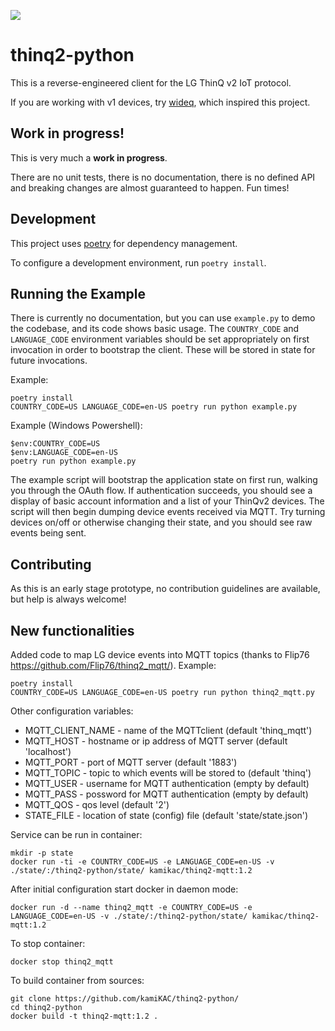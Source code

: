 ![](https://github.com/kamiKAC/thinq2-python/workflows/build/badge.svg)
# thinq2-python

This is a reverse-engineered client for the LG ThinQ v2 IoT protocol. 

If you are working with v1 devices, try [wideq](https://github.com/sampsyo/wideq),
which inspired this project.

## Work in progress!

This is very much a **work in progress**.

There are no unit tests, there is no documentation, there is no defined API and
breaking changes are almost guaranteed to happen. Fun times!

## Development

This project uses [poetry](https://python-poetry.org/) for dependency management.

To configure a development environment, run `poetry install`.

## Running the Example

There is currently no documentation, but you can use `example.py` to demo the
codebase, and its code shows basic usage. The `COUNTRY_CODE` and `LANGUAGE_CODE`
environment variables should be set appropriately on first invocation in order
to bootstrap the client. These will be stored in state for future invocations.

Example:

    poetry install
    COUNTRY_CODE=US LANGUAGE_CODE=en-US poetry run python example.py

Example (Windows Powershell):

    $env:COUNTRY_CODE=US
    $env:LANGUAGE_CODE=en-US
    poetry run python example.py

The example script will bootstrap the application state on first run, walking
you through the OAuth flow. If authentication succeeds, you should see a
display of basic account information and a list of your ThinQv2 devices. The
script will then begin dumping device events received via MQTT. Try turning
devices on/off or otherwise changing their state, and you should see raw events
being sent.


## Contributing

As this is an early stage prototype, no contribution guidelines are available,
but help is always welcome!

## New functionalities

Added code to map LG device events into MQTT topics (thanks to Flip76 https://github.com/Flip76/thinq2_mqtt/).
Example:

    poetry install
    COUNTRY_CODE=US LANGUAGE_CODE=en-US poetry run python thinq2_mqtt.py
    
Other configuration variables:
<ul>
<li>MQTT_CLIENT_NAME - name of the MQTTclient (default 'thinq_mqtt')
<li>MQTT_HOST - hostname or ip address of MQTT server (default 'localhost')
<li>MQTT_PORT - port of MQTT server (default '1883')
<li>MQTT_TOPIC - topic to which events will be stored to (default 'thinq')
<li>MQTT_USER - username for MQTT authentication (empty by default)
<li>MQTT_PASS - possword for MQTT authentication (empty by default)
<li>MQTT_QOS - qos level (default '2')
<li>STATE_FILE - location of state (config) file (default 'state/state.json')
</ul>
    
Service can be run in container:

    mkdir -p state
    docker run -ti -e COUNTRY_CODE=US -e LANGUAGE_CODE=en-US -v ./state/:/thinq2-python/state/ kamikac/thinq2-mqtt:1.2

After initial configuration start docker in daemon mode:

    docker run -d --name thinq2_mqtt -e COUNTRY_CODE=US -e LANGUAGE_CODE=en-US -v ./state/:/thinq2-python/state/ kamikac/thinq2-mqtt:1.2

To stop container:

    docker stop thinq2_mqtt


To build container from sources:

    git clone https://github.com/kamiKAC/thinq2-python/
    cd thinq2-python
    docker build -t thinq2-mqtt:1.2 .
